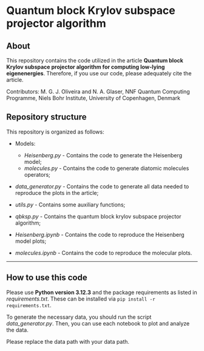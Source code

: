 # Quantum block Krylov subspace projector algorithm

## About 
This repository contains the code utilized in the article **Quantum block Krylov subspace projector algorithm for computing low-lying eigenenergies**. Therefore, if you use our code, please adequately cite the article.

Contributors: M. G. J. Oliveira and  N. A. Glaser, NNF Quantum Computing Programme, Niels Bohr Institute, University of Copenhagen, Denmark

## Repository structure
This repository is organized as follows:

* Models:
    - *Heisenberg.py* - Contains the code to generate the Heisenberg model;
    - *molecules.py* - Contains the code to generate diatomic molecules operators;

* *data_generator.py* - Contains the code to generate all data needed to reproduce the plots in the article;
* *utils.py* - Contains some auxiliary functions;
* *qbksp.py* - Contains the quantum block krylov subspace projector algorithm;
* *Heisenberg.ipynb* - Contains the code to reproduce the Heisenberg model plots;
* *molecules.ipynb* - Contains the code to reproduce the molecular plots.

-------------------------------------------------------------------------------------------

## How to use this code

Please use **Python version 3.12.3** and the package requirements as listed in *requirements.txt*.
These can be installed via `pip install -r requirements.txt`.

To generate the necessary data, you should run the script *data_generator.py*. Then, you can use each notebook to plot and analyze the data. 

Please replace the data path with your data path.
